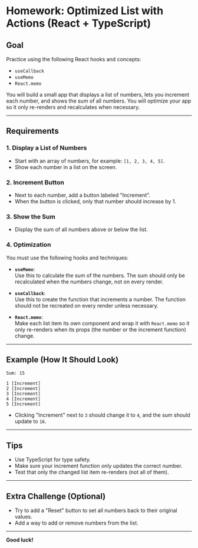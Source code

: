 # Homework: Optimized List with Actions (React + TypeScript)

## Goal

Practice using the following React hooks and concepts:
- `useCallback`
- `useMemo`
- `React.memo`

You will build a small app that displays a list of numbers, lets you increment each number, and shows the sum of all numbers. You will optimize your app so it only re-renders and recalculates when necessary.

---

## Requirements

### 1. Display a List of Numbers

- Start with an array of numbers, for example: `[1, 2, 3, 4, 5]`.
- Show each number in a list on the screen.

### 2. Increment Button

- Next to each number, add a button labeled "Increment".
- When the button is clicked, only that number should increase by 1.

### 3. Show the Sum

- Display the sum of all numbers above or below the list.

### 4. Optimization

You must use the following hooks and techniques:

- **`useMemo`**:  
  Use this to calculate the sum of the numbers. The sum should only be recalculated when the numbers change, not on every render.

- **`useCallback`**:  
  Use this to create the function that increments a number. The function should not be recreated on every render unless necessary.

- **`React.memo`**:  
  Make each list item its own component and wrap it with `React.memo` so it only re-renders when its props (the number or the increment function) change.

---

## Example (How It Should Look)

```
Sum: 15

1 [Increment]
2 [Increment]
3 [Increment]
4 [Increment]
5 [Increment]
```

- Clicking "Increment" next to `3` should change it to `4`, and the sum should update to `16`.

---

## Tips

- Use TypeScript for type safety.
- Make sure your increment function only updates the correct number.
- Test that only the changed list item re-renders (not all of them).

---

## Extra Challenge (Optional)

- Try to add a "Reset" button to set all numbers back to their original values.
- Add a way to add or remove numbers from the list.

---

**Good luck!**